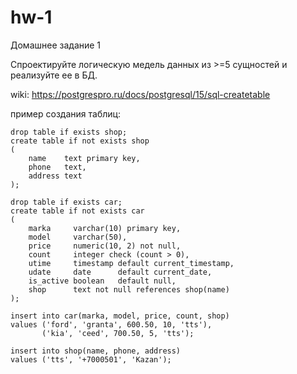 # hw-1
Домашнее задание 1

Спроектируйте логическую медель данных из >=5 сущностей и реализуйте ее в БД. 

wiki: https://postgrespro.ru/docs/postgresql/15/sql-createtable

пример создания таблиц: 
```
drop table if exists shop;
create table if not exists shop
(
    name    text primary key,
    phone   text,
    address text
);

drop table if exists car;
create table if not exists car
(
    marka     varchar(10) primary key,
    model     varchar(50),
    price     numeric(10, 2) not null,
    count     integer check (count > 0),
    utime     timestamp default current_timestamp,
    udate     date      default current_date,
    is_active boolean   default null,
    shop      text not null references shop(name)
);

insert into car(marka, model, price, count, shop)
values ('ford', 'granta', 600.50, 10, 'tts'),
       ('kia', 'ceed', 700.50, 5, 'tts');

insert into shop(name, phone, address)
values ('tts', '+7000501', 'Kazan');

```
